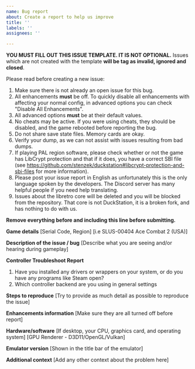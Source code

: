 ```yaml
---
name: Bug report
about: Create a report to help us improve
title: ''
labels: ''
assignees: ''

---
```


**YOU MUST FILL OUT THIS ISSUE TEMPLATE. IT IS NOT OPTIONAL.** Issues which are not created with the template **will be tag as invalid, ignored and closed**.

Please read before creating a new issue:

1. Make sure there is not already an open issue for this bug.
2. All enhancements **must** be off. To quickly disable all enhancements with affecting your normal config, in advanced options you can check "Disable All Enhancements".
3. All advanced options **must** be at their default values.
4. No cheats may be active. If you were using cheats, they should be disabled, and the game rebooted before reporting the bug.
5. Do not share save state files. Memory cards are okay.
6. Verify your dump, as we can not assist with issues resulting from bad dumps.
7. If playing PAL region software, please check whether or not the game has LibCrypt protection and that if it does, you have a correct SBI file (see https://github.com/stenzek/duckstation#libcrypt-protection-and-sbi-files for more information).
8. Please post your issue report in English as unfortunately this is the only language spoken by the developers. The Discord server has many helpful people if you need help translating.
9. Issues about the libretro core will be deleted and you will be blocked from the repository. That core is not DuckStation, it is a broken fork, and has nothing to do with us.

**Remove everything before and including this line before submitting.**

**Game details**
[Serial Code, Region]
[i.e SLUS-00404 Ace Combat 2 (USA)]

**Description of the issue / bug**
[Describe what you are seeing and/or hearing during gameplay]

**Controller Troubleshoot Report**
1. Have you installed any drivers or wrappers on your system, or do you have any programs like Steam open?
2. Which controller backend are you using in general settings

**Steps to reproduce**
[Try to provide as much detail as possible to reproduce the issue]

**Enhancements information**
[Make sure they are all turned off before report]

**Hardware/software**
[If desktop, your CPU, graphics card, and operating system]
[GPU Renderer - D3D11/OpenGL/Vulkan]

**Emulator version**
[Shown in the title bar of the emulator]

**Additional context**
[Add any other context about the problem here]

